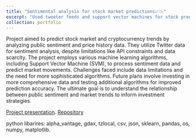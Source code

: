 ```yaml
---
title: "Sentimental analysis for stock market predictions📈📉"
excerpt: "Used tweeter feeds and support vector machines for stock prediction. <br/><img src='/images/Tweet-polarity.png'>"
collection: portfolio
---
```


Project aimed to predict stock market and cryptocurrency trends by analyzing public sentiment and price history data.
They utilize Twitter data for sentiment analysis, despite limitations like API constraints and data scarcity.
The project employs various machine learning algorithms, including Support Vector Machine (SVM), to process sentiment data and predict market movements.
Challenges faced include data limitations and the need for more sophisticated algorithms. Future plans involve investing in more comprehensive data and testing additional algorithms for improved prediction accuracy.
The ultimate goal is to understand the relationship between public sentiment and market trends to inform investment strategies.

[Project presentation](https://docs.google.com/presentation/d/1RdrKgfb9pMf4qdWB7XruEMABBWzuk07lzKX2olG92Qw/edit#slide=id.p3).
[Repository](https://github.com/kryogenica/ECE6254)

python libarires: alpha_vantage, gdax, tzlocal, csv, json, sklearn, pandas, os, numpy, matplotlib. 
